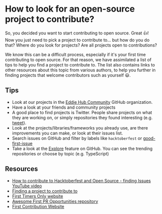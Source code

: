 # How to look for an open-source project to contribute?
So, you decided you want to start contributing to open source. Great :thumbsup:! Now you just need to pick a project to contribute to... but how do you do that? Where do you look for projects? Are all projects open to contributions?

We know this can be a difficult process, especially if it's your first time contributing to open source. For that reason, we have assimilated a list of tips to help you find a project to contribute to. The list also contains links to other resources about this topic from various authors, to help you further in finding projects that welcome contributors such as yourself :smiley:.

## Tips
- Look at our projects in the [Eddie Hub Community](https://github.com/EddieHubCommunity) GitHub organization.
- Have a look at your friends and community projects
- A good place to find projects is Twitter. People share projects on what they are working on, or simply repositories they found interesting (e.g. [tweet](https://twitter.com/SimonHoiberg/status/1312048992604258313)).
- Look at the projects/libraries/frameworks you already use, are there improvements you can make, or look at their issues list.
- Search issues on GitHub and filter by labels like `hacktoberfest` or [good-first-issue](https://github.com/search?q=label%3Agood-first-issue+state%3Aopen&type=Issues&ref=advsearch&l=&l=)
- Take a look at the [Explore](https://github.com/explore) feature on GitHub. You can see the trending repositories or choose by topic (e.g. TypeScript)

## Resources
- [How to contribute to Hacktoberfest and Open Source - finding Issues YouTube video](https://www.youtube.com/watch?v=tjH6txTiC6E)
- [Finding a project to contribute to](http://opensource.guide/how-to-contribute/#finding-a-project-to-contribute-to)
- [First Timers Only website](https://www.firsttimersonly.com/)
- [Awesome First PR Opportunities repository](https://github.com/MunGell/awesome-for-beginners)
- [First Contribution Website](https://firstcontributions.github.io/)
